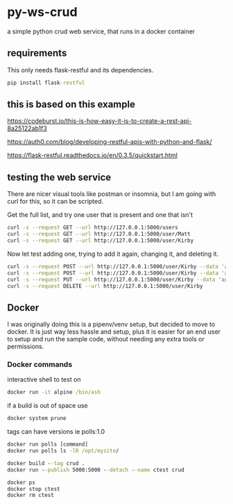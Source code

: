 # py-ws-crud

a simple python crud web service, that runs in a docker container

## requirements

This only needs flask-restful and its dependencies.

```cmd
pip install flask-restful
```

## this is based on this example

<https://codeburst.io/this-is-how-easy-it-is-to-create-a-rest-api-8a25122ab1f3>

<https://auth0.com/blog/developing-restful-apis-with-python-and-flask/>

<https://flask-restful.readthedocs.io/en/0.3.5/quickstart.html>

## testing the web service

There are nicer visual tools like postman or insomnia, but I am going with curl for this, so it can be scripted.

Get the full list, and try one user that is present and one that isn't

```bash
curl -s --request GET --url http://127.0.0.1:5000/users
curl -s --request GET --url http://127.0.0.1:5000/user/Matt
curl -s --request GET --url http://127.0.0.1:5000/user/Kirby
```

Now let test adding one, trying to add it again, changing it, and deleting it.

```bash
curl -s --request POST --url http://127.0.0.1:5000/user/Kirby --data 'age=42&occupation=slacker'
curl -s --request POST --url http://127.0.0.1:5000/user/Kirby --data 'age=42&occupation=awesome dude'
curl -s --request PUT --url http://127.0.0.1:5000/user/Kirby --data 'age=42&occupation=awesome dude'
curl -s --request DELETE --url http://127.0.0.1:5000/user/Kirby
```

## Docker

I was originally doing this is a pipenv/venv setup, but 
decided to move to docker.  It is just way less hassle and 
setup, plus it is easier for an end user to setup and run 
the sample code, without needing any extra tools or 
permissions.

### Docker commands

interactive shell to test on
```cmd
docker run -it alpine /bin/ash
```

if a build is out of space use 
```cmd
docker system prune
```
tags can have versions ie polls:1.0

```cmd
docker run polls [command]
docker run polls ls -lR /opt/mysite/

docker build --tag crud .
docker run --publish 5000:5000 --detach --name ctest crud

docker ps
docker stop ctest
docker rm ctest
```
